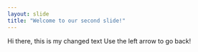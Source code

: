 ```yaml
---
layout: slide
title: "Welcome to our second slide!"
---
```

Hi there, this is my changed text
Use the left arrow to go back!
